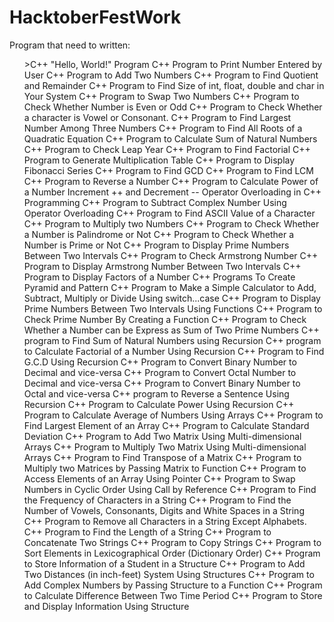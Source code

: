 # HacktoberFestWork
Program that need to written:
<ol>
>C++ "Hello, World!" Program
C++ Program to Print Number Entered by User
C++ Program to Add Two Numbers
C++ Program to Find Quotient and Remainder
C++ Program to Find Size of int, float, double and char in Your System
C++ Program to Swap Two Numbers
C++ Program to Check Whether Number is Even or Odd
C++ Program to Check Whether a character is Vowel or Consonant.
C++ Program to Find Largest Number Among Three Numbers
C++ Program to Find All Roots of a Quadratic Equation
C++ Program to Calculate Sum of Natural Numbers
C++ Program to Check Leap Year
C++ Program to Find Factorial
C++ Program to Generate Multiplication Table
C++ Program to Display Fibonacci Series
C++ Program to Find GCD
C++ Program to Find LCM
C++ Program to Reverse a Number
C++ Program to Calculate Power of a Number
Increment ++ and Decrement -- Operator Overloading in C++ Programming
C++ Program to Subtract Complex Number Using Operator Overloading
C++ Program to Find ASCII Value of a Character
C++ Program to Multiply two Numbers
C++ Program to Check Whether a Number is Palindrome or Not
C++ Program to Check Whether a Number is Prime or Not
C++ Program to Display Prime Numbers Between Two Intervals
C++ Program to Check Armstrong Number
C++ Program to Display Armstrong Number Between Two Intervals
C++ Program to Display Factors of a Number
C++ Programs To Create Pyramid and Pattern
C++ Program to Make a Simple Calculator to Add, Subtract, Multiply or Divide Using switch...case
C++ Program to Display Prime Numbers Between Two Intervals Using Functions
C++ Program to Check Prime Number By Creating a Function
C++ Program to Check Whether a Number can be Express as Sum of Two Prime Numbers
C++ program to Find Sum of Natural Numbers using Recursion
C++ program to Calculate Factorial of a Number Using Recursion
C++ Program to Find G.C.D Using Recursion
C++ Program to Convert Binary Number to Decimal and vice-versa
C++ Program to Convert Octal Number to Decimal and vice-versa
C++ Program to Convert Binary Number to Octal and vice-versa
C++ program to Reverse a Sentence Using Recursion
C++ Program to Calculate Power Using Recursion
C++ Program to Calculate Average of Numbers Using Arrays
C++ Program to Find Largest Element of an Array
C++ Program to Calculate Standard Deviation
C++ Program to Add Two Matrix Using Multi-dimensional Arrays
C++ Program to Multiply Two Matrix Using Multi-dimensional Arrays
C++ Program to Find Transpose of a Matrix
C++ Program to Multiply two Matrices by Passing Matrix to Function
C++ Program to Access Elements of an Array Using Pointer
C++ Program to Swap Numbers in Cyclic Order Using Call by Reference
C++ Program to Find the Frequency of Characters in a String
C++ Program to Find the Number of Vowels, Consonants, Digits and White Spaces in a String
C++ Program to Remove all Characters in a String Except Alphabets.
C++ Program to Find the Length of a String
C++ Program to Concatenate Two Strings
C++ Program to Copy Strings
C++ Program to Sort Elements in Lexicographical Order (Dictionary Order)
C++ Program to Store Information of a Student in a Structure
C++ Program to Add Two Distances (in inch-feet) System Using Structures
C++ Program to Add Complex Numbers by Passing Structure to a Function
C++ Program to Calculate Difference Between Two Time Period
C++ Program to Store and Display Information Using Structure
